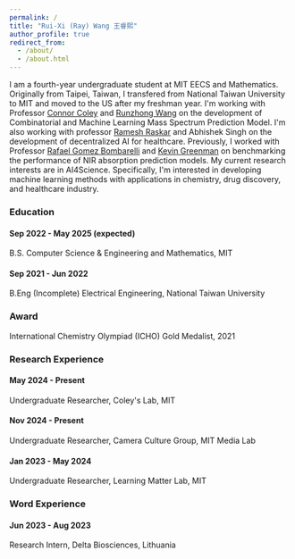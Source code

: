 ```yaml
---
permalink: /
title: "Rui-Xi (Ray) Wang 王睿熙"
author_profile: true
redirect_from: 
  - /about/
  - /about.html
---
```


I am a fourth-year undergraduate student at MIT EECS and Mathematics. Originally from Taipei, Taiwan, I transfered from National Taiwan 
University to MIT and moved to the US after my freshman year. I'm working with Professor [Connor Coley](https://coley.mit.edu/)
and [Runzhong Wang](https://runzhong.wang/) on the development of Combinatorial and Machine Learning Mass Spectrum Prediction Model. I'm also 
working with professor [Ramesh Raskar](https://www.media.mit.edu/groups/camera-culture/overview/) and Abhishek Singh on the development of
decentralized AI for healthcare. Previously, I worked with Professor [Rafael Gomez Bombarelli](https://gomezbombarelli.mit.edu/) and 
[Kevin Greenman](https://www.kevinpgreenman.com/) on benchmarking the performance of NIR absorption prediction models. My current research 
interests are in AI4Science. Specifically, I'm interested in developing machine learning methods with applications in chemistry, drug 
discovery, and healthcare industry. 

### Education
#### Sep 2022 - May 2025 (expected) 
B.S. Computer Science & Engineering and Mathematics, MIT 

#### Sep 2021 - Jun 2022 
B.Eng (Incomplete) Electrical Engineering, National Taiwan University 

### Award
International Chemistry Olympiad (ICHO) Gold Medalist, 2021

### Research Experience
#### May 2024 - Present 
Undergraduate Researcher, Coley's Lab, MIT 

#### Nov 2024 - Present 
Undergraduate Researcher, Camera Culture Group, MIT Media Lab

#### Jan 2023 - May 2024 
Undergraduate Researcher, Learning Matter Lab, MIT 

### Word Experience
#### Jun 2023 - Aug 2023 
Research Intern, Delta Biosciences, Lithuania



